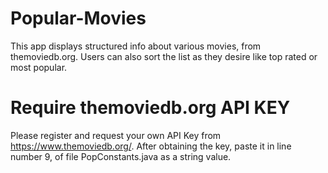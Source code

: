 # Popular-Movies
This app displays structured info about various movies, from themoviedb.org. Users can also sort the list as they desire like top rated or most popular.

# Require themoviedb.org API KEY
Please register and request your own API Key from https://www.themoviedb.org/. After obtaining the key, paste it
in line number 9, of file PopConstants.java as a string value.
